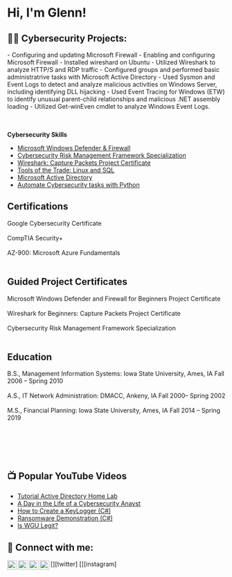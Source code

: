<h1>Hi, I'm Glenn! </h1>

<h2>👨‍💻 Cybersecurity Projects:</h2>
- Configuring and updating Microsoft Firewall
- Enabling and configuring Microsoft Firewall
- Installed wireshard on Ubuntu
- Utilized Wireshark to analyze HTTP/S and RDP traffic
- Configured groups and performed basic administratrive 
tasks with Microsoft Active Directory
- Used Sysmon and Event Logs to detect and analyze malicious
activities on Windows Server, including identifying DLL hijacking
- Used Event Tracing for Windows (ETW) to identify unusual 
parent-child relationships and malicious .NET assembly loading
- Utilized Get-winEven cmdlet to analyze Windows Event Logs.

<br> </br> 
<b>Cybersecurity Skills</b>
  - [Microsoft Windows Defender & Firewall](https://www.coursera.org/projects/microsoft-windows-defender-and-firewall-for-beginners?)
  - [Cybersecurity Risk Management Framework Specialization](https://www.coursera.org/specializations/cybersecurity-risk-management-framework)
  - [Wireshark: Capture Packets Project Certificate](https://www.coursera.org/projects/wireshark-for-beginners-capture-packets)
  - [Tools of the Trade: Linux and SQL](https://www.coursera.org/learn/linux-and-sql?specialization=google-cybersecurity)
  - [Microsoft Active Directory](https://github.com/glenntonyisu/ADHome)
  - [Automate Cybersecurity tasks with Python](https://www.coursera.org/learn/automate-cybersecurity-tasks-with-python?specialization=google-cybersecurity)
 
  
<h2>Certifications</h2>
Google Cybersecurity Certificate
<br> </br> 
CompTIA Security+
<br> </br> 
AZ-900: Microsoft Azure Fundamentals
<br> </br> 
<h2>Guided Project Certificates</h2>
Microsoft Windows Defender and Firewall for Beginners Project Certificate
<br> </br> 
Wireshark for Beginners: Capture Packets Project Certificate
<br> </br> 
Cybersecurity Risk Management Framework Specialization
<br> </br> 
 <h2>Education</h2>
B.S., Management Information Systems: 
Iowa State University, Ames, IA Fall 2006 – Spring 2010
<br> </br> 
A.S., IT Network Administration: 
DMACC, Ankeny, IA Fall 2000– Spring 2002
<br> </br> 
M.S., Financial Planning: 
Iowa State University, Ames, IA Fall 2014 – Spring 2019
  
  <br> </br> 
  <br> </br> 
<h2>📺 Popular YouTube Videos</h2>

- [Tutorial Active Directory Home Lab](https://www.youtube.com/)
- [A Day in the Life of a Cybersecurity Anayst](https://www.youtube.com/)
- [How to Create a KeyLogger (C#)](https://www.youtube.com/)
- [Ransomware Demonstration (C#)](https://www.youtube.com/)
- [Is WGU Legit?](https://www.youtube.com/)

<h2> 🤳 Connect with me:</h2>

[<img align="left" alt="JoshMadakor | YouTube" width="22px" src="https://cdn.jsdelivr.net/npm/simple-icons@v3/icons/youtube.svg" />][youtube]
[<img align="left" alt="JoshMadakor | Twitter" width="22px" src="https://cdn.jsdelivr.net/npm/simple-icons@v3/icons/twitter.svg" />][twitter]
[<img align="left" alt="JoshMadakor | LinkedIn" width="22px" src="https://cdn.jsdelivr.net/npm/simple-icons@v3/icons/linkedin.svg" />][linkedin]
[<img align="left" alt="JoshMadakor | Instagram" width="22px" src="https://cdn.jsdelivr.net/npm/simple-icons@v3/icons/instagram.svg" />][instagram]


[youtube]: https://www.youtube.com/GlennTonyISU
[linkedin]: https://linkedin.com/in/GlennTonyISU

<!--
**joshmadakor1/joshmadakor1** is a ✨ _special_ ✨ repository because its `README.md` (this file) appears on your GitHub profile.

Here are some ideas to get you started:

- 🔭 I’m currently working on ...
- 🌱 I’m currently learning ...
- 👯 I’m looking to collaborate on ...
- 🤔 I’m looking for help with ...
- 💬 Ask me about ...
- 📫 How to reach me: ...
- 😄 Pronouns: ...
- ⚡ Fun fact: ...
-->
